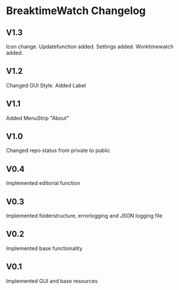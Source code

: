 # BreaktimeWatch Changelog

## V1.3
Icon change. Updatefunction added. Settings added. Worktimewatch added.

## V1.2
Changed GUI Style. Added Label

## V1.1
Added MenuStrip "About"

## V1.0
Changed repo status from private to public

## V0.4
Implemented editorial function

## V0.3
Implemented folderstructure, errorlogging and JSON logging file

## V0.2
Implemented base functionality

## V0.1
Implemented GUI and base resources
